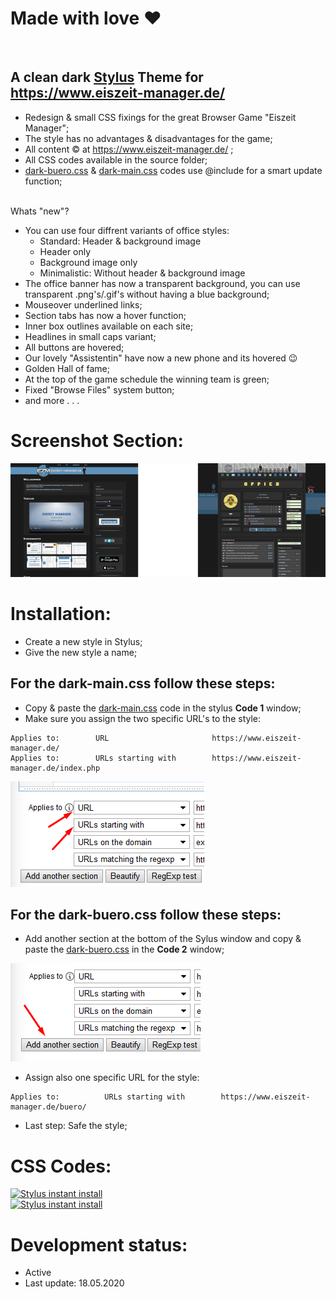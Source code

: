 # Made with love ❤
<br>

## A clean dark <a href="https://add0n.com/stylus.html">Stylus</a> Theme for https://www.eiszeit-manager.de/

 - Redesign & small CSS fixings for the great Browser Game "Eiszeit Manager";
 - The style has no advantages & disadvantages for the game;
 - All content © at https://www.eiszeit-manager.de/ ;
 - All CSS codes available in the source folder;
 - <a href="https://github.com/MadameSolette/Stylus/blob/master/eiszeit-manager.de/dark-buero.css">dark-buero.css</a> & <a href="https://github.com/MadameSolette/Stylus/blob/master/eiszeit-manager.de/dark-main.css">dark-main.css</a> codes use @include for a smart update function;
<br><br>

 Whats "new"?
 - You can use four diffrent variants of office styles:
   - Standard: Header & background image
   - Header only
   - Background image only
   - Minimalistic: Without header & background image
 - The office banner has now a transparent background, you can use transparent .png's/.gif's without having a blue background;
 - Mouseover underlined links;
 - Section tabs has now a hover function;
 - Inner box outlines available on each site;
 - Headlines in small caps variant;
 - All buttons are hovered;
 - Our lovely "Assistentin" have now a new phone and its hovered 😉
 - Golden Hall of fame;
 - At the top of the game schedule the winning team is green;
 - Fixed "Browse Files" system button;
 - and more . . .

# Screenshot Section:
<p align="center">
 <a href="https://github.com/MadameSolette/Stylus/tree/master/eiszeit-manager.de/screenshot-section"><img src="https://raw.githubusercontent.com/MadameSolette/Stylus/master/eiszeit-manager.de/screenshot-section/images/preview-thumb.png" /></a>
</p>

# Installation:
 - Create a new style in Stylus;
 - Give the new style a name;

## For the dark-main.css follow these steps:
 - Copy & paste the <a href="https://raw.githubusercontent.com/MadameSolette/Stylus/master/eiszeit-manager.de/dark-main.css">dark-main.css</a> code in the stylus <b>Code 1</b> window;
 - Make sure you assign the two specific URL's to the style:
```
Applies to:        URL                       https://www.eiszeit-manager.de/
Applies to:        URLs starting with        https://www.eiszeit-manager.de/index.php
```
<img src="https://raw.githubusercontent.com/MadameSolette/Stylus/master/eiszeit-manager.de/screenshot-section/images/apply-to.png" />

## For the dark-buero.css follow these steps:
 - Add another section at the bottom of the Sylus window and copy & paste the <a href="https://raw.githubusercontent.com/MadameSolette/Stylus/master/eiszeit-manager.de/dark-buero.css">dark-buero.css</a> in the <b>Code 2</b> window;
<img src="https://raw.githubusercontent.com/MadameSolette/Stylus/master/eiszeit-manager.de/screenshot-section/images/another-section.png" />

 - Assign also one specific URL for the style:

```
Applies to:          URLs starting with        https://www.eiszeit-manager.de/buero/
```
 - Last step: Safe the style;

# CSS Codes:
[![Stylus instant install](https://img.shields.io/badge/eiszeit%20manager-%20Dark%20Main%20Page%20-282828.svg?style=popout&logoColor=29FDFD&labelColor=606060&logo=Stylus)](https://raw.githubusercontent.com/MadameSolette/Stylus/master/eiszeit-manager.de/dark-main.css)<br>
[![Stylus instant install](https://img.shields.io/badge/eiszeit%20manager-%20Dark%20Büro-282828.svg?style=popout&logoColor=29FDFD&labelColor=606060&logo=Stylus)](https://raw.githubusercontent.com/MadameSolette/Stylus/master/eiszeit-manager.de/dark-buero.css)

# Development status:
 - Active
 - Last update: 18.05.2020
